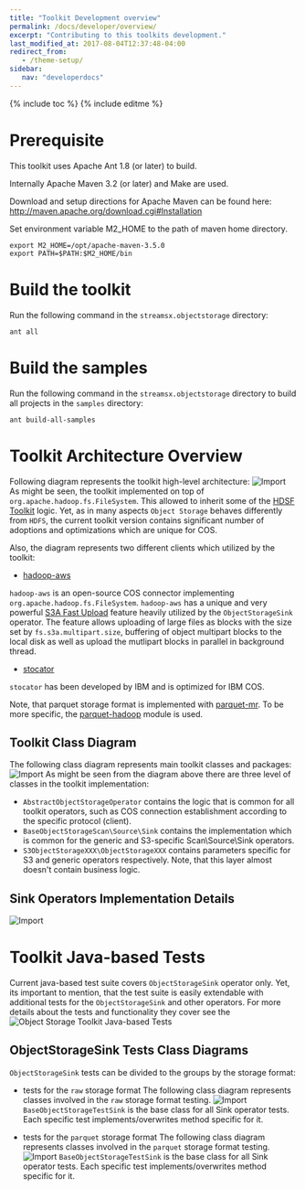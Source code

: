 ```yaml
---
title: "Toolkit Development overview"
permalink: /docs/developer/overview/
excerpt: "Contributing to this toolkits development."
last_modified_at: 2017-08-04T12:37:48-04:00
redirect_from:
   - /theme-setup/
sidebar:
   nav: "developerdocs"
---
```

{% include toc %}
{% include editme %}


# Prerequisite

This toolkit uses Apache Ant 1.8 (or later) to build.

Internally Apache Maven 3.2 (or later) and Make are used.

Download and setup directions for Apache Maven can be found here: http://maven.apache.org/download.cgi#Installation

Set environment variable M2_HOME to the path of maven home directory.

    export M2_HOME=/opt/apache-maven-3.5.0
    export PATH=$PATH:$M2_HOME/bin

# Build the toolkit

Run the following command in the `streamsx.objectstorage` directory:

    ant all

# Build the samples

Run the following command in the `streamsx.objectstorage` directory to build all projects in the `samples` directory:

    ant build-all-samples


# Toolkit Architecture Overview

Following diagram represents the toolkit high-level architecture:
![Import](/streamsx.objectstorage/doc/images/OSToolkitArchitecture.png)
As might be seen, the toolkit implemented on top of `org.apache.hadoop.fs.FileSystem`.
This allowed to inherit some of the [HDSF Toolkit](https://github.com/IBMStreams/streamsx.hdfs) logic.
Yet, as in many aspects `Object Storage` behaves differently from `HDFS`, the current
toolkit version contains significant number of adoptions and optimizations which are
unique for COS. 

Also, the diagram represents two different clients which utilized by the toolkit:
* [hadoop-aws](https://hadoop.apache.org/docs/stable/hadoop-aws/tools/hadoop-aws/index.html)

`hadoop-aws` is an open-source COS connector implementing `org.apache.hadoop.fs.FileSystem`.
`hadoop-aws` has a unique and very powerful [S3A Fast Upload](https://hadoop.apache.org/docs/stable/hadoop-aws/tools/hadoop-aws/index.html#Stabilizing:_S3A_Fast_Upload)
feature heavily utilized by the `ObjectStorageSink` operator. The feature allows uploading of large files as blocks 
with the size set by `fs.s3a.multipart.size`, buffering of object multipart blocks to the local disk as well as 
upload the mutlipart blocks in parallel in background thread.
  
* [stocator](https://github.com/CODAIT/stocator) 

`stocator` has been developed by IBM and is optimized for IBM COS.

Note, that parquet storage format is implemented with [parquet-mr](https://github.com/apache/parquet-mr).
To be more specific, the [parquet-hadoop](https://github.com/apache/parquet-mr/tree/master/parquet-hadoop) module is used.

## Toolkit Class Diagram
The following class diagram represents main toolkit classes and packages:
![Import](/streamsx.objectstorage/doc/images/OSToolkitHighLevelClassDiagram.png)
As might be seen from the diagram above there are three level of classes in the 
toolkit implementation:
 - `AbstractObjectStorageOperator` contains the logic that is common for all 
   toolkit operators, such as COS connection establishment according to the 
   specific protocol (client).
 - `BaseObjectStorageScan\Source\Sink` contains the  implementation which is common
   for the generic and S3-specific Scan\Source\Sink operators.   
 - `S3ObjectStorageXXX\ObjectStorageXXX` contains parameters specific for S3 and 
   generic operators respectively. Note, that this layer almost doesn't contain business
   logic.


## Sink Operators Implementation Details
![Import](/streamsx.objectstorage/doc/images/OSSinkOperatorArchitecture.png)

# Toolkit Java-based Tests

Current java-based test suite covers `ObjectStorageSink` operator only.
Yet, its important to mention, that the test suite is easily extendable
with additional tests for the `ObjectStorageSink` and other operators.
For more details about the tests and functionality they cover see the 
![Object Storage Toolkit Java-based Tests](/streamsx.objectstorage/tree/master/test/java/com.ibm.streamsx.objectstorage.test)
 
## ObjectStorageSink Tests Class Diagrams

`ObjectStorageSink` tests can be divided to the groups by the storage format:

* tests for the `raw` storage format
The following class diagram represents classes involved in the `raw` storage format testing.
![Import](/streamsx.objectstorage/doc/images/OSToolkitJavaRawTestClassDiagram.png)
`BaseObjectStorageTestSink` is the base class for all Sink operator tests. 
Each specific test implements/overwrites method specific for it.

* tests for the `parquet` storage format
The following class diagram represents classes involved in the `parquet` storage format testing.
![Import](/streamsx.objectstorage/doc/images/OSToolkitJavaParquetTestClassDiagram.png)
`BaseObjectStorageTestSink` is the base class for all Sink operator tests. 
Each specific test implements/overwrites method specific for it.